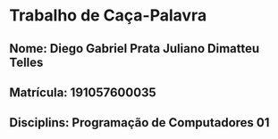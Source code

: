 # Trabalho de Caça-Palavra

## Nome: Diego Gabriel Prata Juliano Dimatteu Telles
## Matrícula: 191057600035
## Disciplins: Programação de Computadores 01
